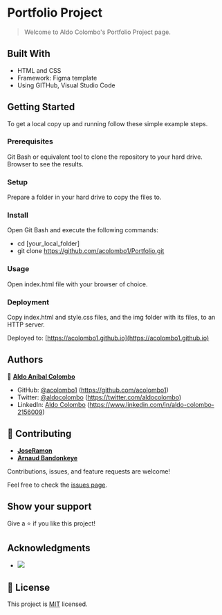# Portfolio Project

> Welcome to Aldo Colombo's Portfolio Project page.

## Built With

- HTML and CSS
- Framework: Figma template
- Using GITHub, Visual Studio Code

## Getting Started

To get a local copy up and running follow these simple example steps.

### Prerequisites

Git Bash or equivalent tool to clone the repository to your hard drive.
Browser to see the results.

### Setup

Prepare a folder in your hard drive to copy the files to.

### Install

Open Git Bash and execute the following commands:
- cd [your_local_folder]
- git clone https://github.com/acolombo1/Portfolio.git

### Usage

Open index.html file with your browser of choice.

### Deployment

Copy index.html and style.css files, and the img folder with its files, to an HTTP server.

Deployed to: [https://acolombo1.github.io](https://acolombo1.github.io)

## Authors

👤 [**Aldo Aníbal Colombo**](https://acolombo1.github.io)

- GitHub: [@acolombo1](https://github.com/acolombo1) (https://github.com/acolombo1)
- Twitter: [@aldocolombo](https://twitter.com/aldocolombo) (https://twitter.com/aldocolombo)
- LinkedIn: [Aldo Colombo](https://www.linkedin.com/in/aldo-colombo-2156009) (https://www.linkedin.com/in/aldo-colombo-2156009)

## 🤝 Contributing

- [**JoseRamon**](https://github.com/jr-cast)
- [**Arnaud Bandonkeye**](https://github.com/B77748)

Contributions, issues, and feature requests are welcome!

Feel free to check the [issues page](../../issues/).

## Show your support

Give a ⭐️ if you like this project!

## Acknowledgments

- ![](https://img.shields.io/badge/Microverse-blueviolet)

## 📝 License

This project is [MIT](./LICENSE) licensed.
